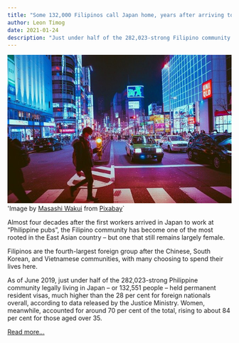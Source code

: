 ```yaml
---
title: "Some 132,000 Filipinos call Japan home, years after arriving to work at pubs"
author: Leon Timog
date: 2021-01-24
description: "Just under half of the 282,023-strong Filipino community in Japan are permanent residents"
---
```

![Image](osaka-night-street.jpg "Osaka night street") 'Image by <a href="https://pixabay.com/users/masashiwakui-4385858/?utm_source=link-attribution&amp;utm_medium=referral&amp;utm_campaign=image&amp;utm_content=2014616">Masashi Wakui</a> from <a href="https://pixabay.com/?utm_source=link-attribution&amp;utm_medium=referral&amp;utm_campaign=image&amp;utm_content=2014616">Pixabay</a>`

Almost four decades after the first workers arrived in Japan to work at “Philippine pubs”, the Filipino community has become one of the most rooted in the East Asian country – but one that still remains largely female.

Filipinos are the fourth-largest foreign group after the Chinese, South Korean, and Vietnamese communities, with many choosing to spend their lives here.

As of June 2019, just under half of the 282,023-strong Philippine community legally living in Japan – or 132,551 people – held permanent resident visas, much higher than the 28 per cent for foreign nationals overall, according to data released by the Justice Ministry. Women, meanwhile, accounted for around 70 per cent of the total, rising to about 84 per cent for those aged over 35.


[Read more...](https://www.scmp.com/news/asia/east-asia/article/3119012/some-132000-filipinos-call-japan-home-years-after-arriving-work)

